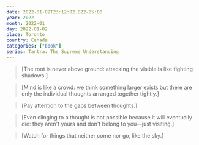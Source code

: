 ```yaml
---
date: 2022-01-02T23:12:02.822-05:00
year: 2022
month: 2022-01
day: 2022-01-02
place: Toronto
country: Canada
categories: ["book"]
series: Tantra: The Supreme Understanding
---
```

> [The root is never above ground: attacking the visible is like fighting shadows.]

> [Mind is like a crowd: we think something larger exists but there are only the individual thoughts arranged together tightly.]

> [Pay attention to the gaps between thoughts.]

> [Even clinging to a thought is not possible because it will eventually die: they aren't yours and don't belong to you—just visiting.]

> [Watch for things that neither come nor go, like the sky.]
